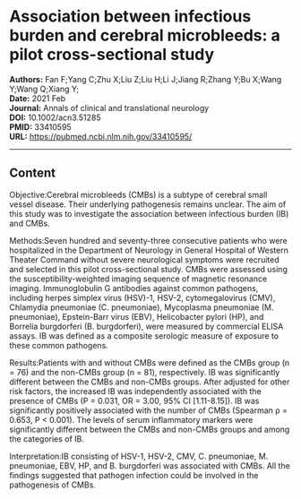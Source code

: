 # Association between infectious burden and cerebral microbleeds: a pilot cross-sectional study

**Authors:** Fan F;Yang C;Zhu X;Liu Z;Liu H;Li J;Jiang R;Zhang Y;Bu X;Wang Y;Wang Q;Xiang Y;  
**Date:** 2021 Feb  
**Journal:** Annals of clinical and translational neurology  
**DOI:** 10.1002/acn3.51285  
**PMID:** 33410595  
**URL:** https://pubmed.ncbi.nlm.nih.gov/33410595/

---

## Content

Objective:Cerebral microbleeds (CMBs) is a subtype of cerebral small vessel disease. Their underlying pathogenesis remains unclear. The aim of this study was to investigate the association between infectious burden (IB) and CMBs.

Methods:Seven hundred and seventy-three consecutive patients who were hospitalized in the Department of Neurology in General Hospital of Western Theater Command without severe neurological symptoms were recruited and selected in this pilot cross-sectional study. CMBs were assessed using the susceptibility-weighted imaging sequence of magnetic resonance imaging. Immunoglobulin G antibodies against common pathogens, including herpes simplex virus (HSV)-1, HSV-2, cytomegalovirus (CMV), Chlamydia pneumoniae (C. pneumoniae), Mycoplasma pneumoniae (M. pneumoniae), Epstein-Barr virus (EBV), Helicobacter pylori (HP), and Borrelia burgdorferi (B. burgdorferi), were measured by commercial ELISA assays. IB was defined as a composite serologic measure of exposure to these common pathogens.

Results:Patients with and without CMBs were defined as the CMBs group (n = 76) and the non-CMBs group (n = 81), respectively. IB was significantly different between the CMBs and non-CMBs groups. After adjusted for other risk factors, the increased IB was independently associated with the presence of CMBs (P = 0.031, OR = 3.00, 95% CI [1.11-8.15]). IB was significantly positively associated with the number of CMBs (Spearman ρ = 0.653, P < 0.001). The levels of serum inflammatory markers were significantly different between the CMBs and non-CMBs groups and among the categories of IB.

Interpretation:IB consisting of HSV-1, HSV-2, CMV, C. pneumoniae, M. pneumoniae, EBV, HP, and B. burgdorferi was associated with CMBs. All the findings suggested that pathogen infection could be involved in the pathogenesis of CMBs.
